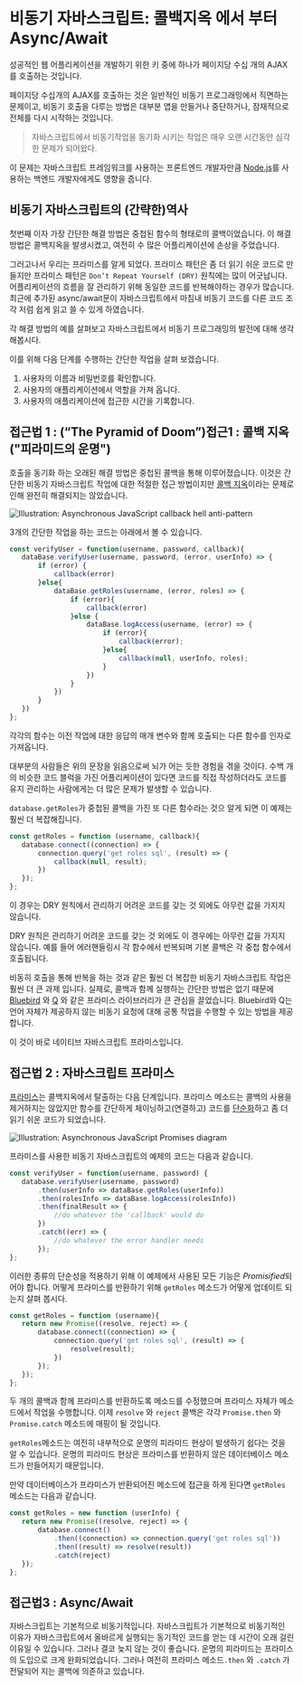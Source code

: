 # 비동기 자바스크립트: 콜백지옥 에서 부터 Async/Await

성공적인 웹 어플리케이션을 개발하기 위한 키 중에 하나가 페이지당 수십 개의 AJAX를 호출하는 것입니다.

페이지당 수십개의 AJAX를 호출하는 것은 일반적인 비동기 프로그래밍에서 직면하는 문제이고, 비동기 호출을 다루는 방법은 대부분 앱을 만들거나 중단하거나, 잠재적으로 전체를 다시 시작하는 것입니다.

> 자바스크립트에서 비동기작업을 동기화 시키는 작업은 매우 오랜 시간동안 심각한 문제가 되어왔다.

이 문제는 자바스크립트 프레임워크를 사용하는 프론트엔드 개발자만큼 [Node.js](https://www.toptal.com/nodejs)를 사용하는 백엔드 개발자에게도 영향을 줍니다. 

## 비동기 자바스크립트의 (간략한)역사



첫번째 이자 가장 간단한 해결 방법은 중첩된 함수의 형태로의 콜백이었습니다. 이 해결 방법은 콜백지옥을 발생시켰고, 여전히 수 많은 어플리케이션에 손상을 주었습니다.

그러고나서 우리는 프라미스를 알게 되었다. 프라미스 패턴은 좀 더 읽기 쉬운 코드로 만들지만 프라미스 패턴은 `Don’t Repeat Yourself (DRY)` 원칙에는 많이 어긋납니다. 어플리케이션의 흐름을 잘 관리하기 위해 동일한 코드를 반복해야하는 경우가 많습니다. 최근에 추가된 async/await문이 자바스크립트에서 마침내 비동기 코드를 다른 코드 조각 저럼 쉽게 읽고 쓸 수 있게 하였습니다. 

각 해결 방법의 예를 살펴보고 자바스크립트에서 비동기 프로그래밍의 발전에 대해 생각해봅시다. 

이를 위해 다음 단계를 수행하는 간단한 작업을 살펴 보겠습니다.

1. 사용자의 이름과 비밀번호를 확인합니다.
2. 사용자의 애플리케이션에서 역할을 가져 옵니다.
3. 사용자의 애플리케이션에 접근한 시간을 기록합니다.

## 접근법 1 :  (“The Pyramid of Doom”)접근1 : 콜백 지옥("피라미드의 운명")



호출을 동기화 하는 오래된 해결 방법은 중첩된 콜백을 통해 이루어졌습니다. 이것은 간단한 비동기 자바스크립트 작업에 대한 적절한 접근 방법이지만 [콜백 지옥](http://callbackhell.com/)이라는 문제로 인해 완전히 해결되지는 않았습니다.



![Illustration: Asynchronous JavaScript callback hell anti-pattern](https://uploads.toptal.io/blog/image/125145/toptal-blog-image-1515767755732-42c95d08c90e52d1bd534c7c880ea75b.png)



3개의 간단한 작업을 하는 코드는 아래에서 볼 수 있습니다.

```javascript
const verifyUser = function(username, password, callback){
   dataBase.verifyUser(username, password, (error, userInfo) => {
       if (error) {
           callback(error)
       }else{
           dataBase.getRoles(username, (error, roles) => {
               if (error){
                   callback(error)
               }else {
                   dataBase.logAccess(username, (error) => {
                       if (error){
                           callback(error);
                       }else{
                           callback(null, userInfo, roles);
                       }
                   })
               }
           })
       }
   })
};
```

각각의 함수는 이전 작업에 대한 응답의 매개 변수와 함께 호출되는 다른 함수를 인자로 가져옵니다.

대부분의 사람들은 위의 문장을 읽음으로써 뇌가 어는 듯한 경험을 겪을 것이다. 수백 개의 비슷한 코드 블럭을 가진 어플리케이션이 있다면 코드를 직접 작성하더라도 코드를 유지 관리하는 사람에게는 더 많은 문제가 발생할 수 있습니다.

`database.getRoles`가 중첩된 콜백을 가진 또 다른 함수라는 것으 알게 되면 이 예제는 훨씬 더 복잡해집니다.

```javascript
const getRoles = function (username, callback){
   database.connect((connection) => {
       connection.query('get roles sql', (result) => {
           callback(null, result);
       })
   });
};
```

이 경우는 DRY 원칙에서 관리하기 어려운 코드를 갖는 것 외에도 아무런 값을 가지지 않습니다.

DRY 원칙은 관리하기 어려운 코드를 갖는 것 외에도 이 경우에는 아무런 값을 가지지 않습니다. 예를 들어 에러핸들링시 각 함수에서 반복되며 기본 콜백은 각 중첩 함수에서 호출됩니다.

비동히 호출을 통해 반복을 하는 것과 같은 훨씬 더 복잡한 비동기 자바스크립트 작업은 훨씬 더 큰 과제 입니다. 실제로, 콜백과 함께 실행하는 간단한 방법은 없기 때문에   [Bluebird](http://bluebirdjs.com/docs/getting-started.html) 와 [Q](https://github.com/kriskowal/q) 와 같은 프라미스 라이브러리가 큰 관심을 끌었습니다. Bluebird와 Q는 언어 자체가 제공하지 않는 비동기 요청에 대해 공통 작업을 수행할 수 있는 방법을 제공합니다.

이 것이 바로 네이티브 자바스크립트 프라미스입니다.

## 접근법 2 : 자바스크립트 프라미스



[프라미스](https://developer.mozilla.org/en-US/docs/Web/JavaScript/Reference/Global_Objects/Promise)는 콜백지옥에서 탈출하는 다음 단계입니다. 프라미스 메소드는 콜백의 사용을 제거하지는 않았지만 함수를 간단하게 체이닝하고(연결하고) 코드를 [단순화](https://www.toptal.com/javascript/javascript-es6-cheat-sheet)하고 좀 더 읽기 쉬운 코드가 되었습니다.



![Illustration: Asynchronous JavaScript Promises diagram](https://uploads.toptal.io/blog/image/125146/toptal-blog-image-1515767816714-7aa8dd1b3f99930f924539e4d71fc386.png)

프라미스를 사용한 비동기 자바스크립트의 예제의 코드는 다음과 같습니다.

```javascript
const verifyUser = function(username, password) {
   database.verifyUser(username, password)
       .then(userInfo => dataBase.getRoles(userInfo))
       .then(rolesInfo => dataBase.logAccess(rolesInfo))
       .then(finalResult => {
           //do whatever the 'callback' would do
       })
       .catch((err) => {
           //do whatever the error handler needs
       });
};
```

이러한 종류의 단순성을 적용하기 위해 이 예제에서 사용된 모든 기능은 *Promisified*되어야 합니다. 어떻게  프라미스를 반환하기 위해 `getRoles` 메소드가 어떻게 업데이트 되는지 살펴 봅시다.

```javascript
const getRoles = function (username){
   return new Promise((resolve, reject) => {
       database.connect((connection) => {
           connection.query('get roles sql', (result) => {
               resolve(result);
           })
       });
   });
};
```

두 개의 콜백과 함께 프라미스를 반환하도록  메소드를 수정했으며 프라미스 자체가 메소드에서 작업을 수행합니다. 이제 `resolve` 와 `reject` 콜백은 각각  `Promise.then` 와 `Promise.catch` 메소드에 매핑이 될  것입니다.

`getRoles`메소드는 여전히 내부적으로 운명의 피라미드 현상이 발생하기 쉽다는 것을 알 수 있습니다. 운명의 피라미드 현상은 프라미스를 반환하지 않은 데이터베이스 메소드가 만들어지기 때문입니다. 

만약 데이터베이스가 프라미스가 반환되어진 메소드에 접근을 하게 된다면 `getRoles` 메소드는 다음과 같습니다.

```javascript
const getRoles = new function (userInfo) {
   return new Promise((resolve, reject) => {
       database.connect()
           .then((connection) => connection.query('get roles sql'))
           .then((result) => resolve(result))
           .catch(reject)
   });
};
```



## 접근법3 : Async/Await



자바스크립트는 기본적으로 비동기적입니다. 자바스크립트가 기본적으로 비동기적인 이유가 자바스크립트에서 올바르게 실행되는 동기적인 코드를 얻는 데 시간이 오래 걸린 이유일 수 있습니다. 그러나 결코 늦지 않는 것이 좋습니다. 운명의 피라미드는 프라미스의 도입으로 크게 완화되었습니다. 그러나 여전히 프라미스 메소드`.then` 와 `.catch` 가 전달되어 지는 콜백에 의존하고 있습니다.